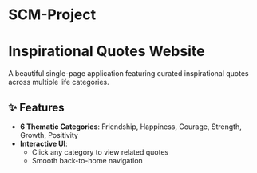 # SCM-Project
# Inspirational Quotes Website

A beautiful single-page application featuring curated inspirational quotes across multiple life categories.

## ✨ Features
- **6 Thematic Categories**: Friendship, Happiness, Courage, Strength, Growth, Positivity
- **Interactive UI**: 
  - Click any category to view related quotes
  - Smooth back-to-home navigation
